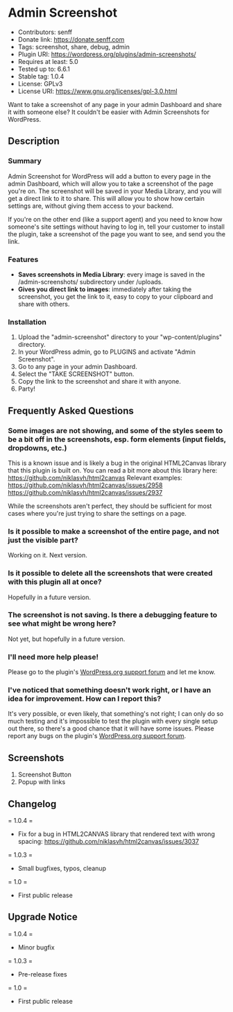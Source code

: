 # Admin Screenshot
* Contributors: senff
* Donate link: https://donate.senff.com
* Tags: screenshot, share, debug, admin
* Plugin URI: https://wordpress.org/plugins/admin-screenshots/
* Requires at least: 5.0
* Tested up to: 6.6.1
* Stable tag: 1.0.4
* License: GPLv3
* License URI: https://www.gnu.org/licenses/gpl-3.0.html

Want to take a screenshot of any page in your admin Dashboard and share it with someone else? It couldn't be easier with Admin Screenshots for WordPress.

## Description 

### Summary

Admin Screenshot for WordPress will add a button to every page in the admin Dashboard, which will allow you to take a screenshot of the page you're on. The screenshot will be saved in your Media Library, and you will get a direct link to it to share. This will allow you to show how certain settings are, without giving them access to your backend.

If you're on the other end (like a support agent) and you need to know how someone's site settings without having to log in, tell your customer to install the plugin, take a screenshot of the page you want to see, and send you the link. 

### Features 

* **Saves screenshots in Media Library**: every image is saved in the /admin-screenshots/ subdirectory under /uploads.
* **Gives you direct link to images**: immediately after taking the screenshot, you get the link to it, easy to copy to your clipboard and share with others.

### Installation 

1. Upload the "admin-screenshot" directory to your "wp-content/plugins" directory.
2. In your WordPress admin, go to PLUGINS and activate "Admin Screenshot".
3. Go to any page in your admin Dashboard.
4. Select the "TAKE SCREENSHOT" button.
5. Copy the link to the screenshot and share it with anyone.
6. Party!

## Frequently Asked Questions

###  Some images are not showing, and some of the styles seem to be a bit off in the screenshots, esp. form elements (input fields, dropdowns, etc.)
This is a known issue and is likely a bug in the original HTML2Canvas library that this plugin is built on. You can read a bit more about this library here: https://github.com/niklasvh/html2canvas
Relevant examples: 
https://github.com/niklasvh/html2canvas/issues/2958
https://github.com/niklasvh/html2canvas/issues/2937

While the screenshots aren't perfect, they should be sufficient for most cases where you're just trying to share the settings on a page.

### Is it possible to make a screenshot of the entire page, and not just the visible part? 
Working on it. Next version.

### Is it possible to delete all the screenshots that were created with this plugin all at once? 
Hopefully in a future version. 

### The screenshot is not saving. Is there a debugging feature to see what might be wrong here?
Not yet, but hopefully in a future version.

### I'll need more help please! 
Please go to the plugin's [WordPress.org support forum](https://wordpress.org/support/plugin/admin-screenshots) and let me know.

### I've noticed that something doesn't work right, or I have an idea for improvement. How can I report this? 
It's very possible, or even likely, that something's not right; I can only do so much testing and it's impossible to test the plugin with every single setup out there, so there's a good chance that it will have some issues. Please report any bugs on the plugin's [WordPress.org support forum](https://wordpress.org/support/plugin/admin-screenshots).

## Screenshots 

1. Screenshot Button
2. Popup with links

## Changelog

= 1.0.4 =
* Fix for a bug in HTML2CANVAS library that rendered text with wrong spacing: https://github.com/niklasvh/html2canvas/issues/3037

= 1.0.3 =
* Small bugfixes, typos, cleanup

= 1.0 =
* First public release

## Upgrade Notice 

= 1.0.4 =
* Minor bugfix

= 1.0.3 =
* Pre-release fixes

= 1.0 =
* First public release
